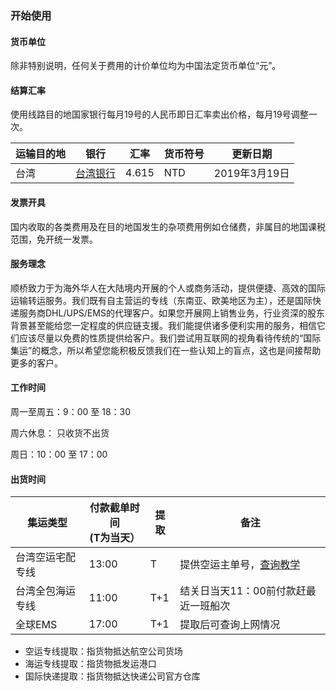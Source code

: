 ### 开始使用

#### 货币单位
除非特别说明，任何关于费用的计价单位均为中国法定货币单位“元”。

#### 结算汇率
使用线路目的地国家银行每月19号的人民币即日汇率卖出价格，每月19号调整一次。

| 运输目的地 | 银行 | 汇率 | 货币符号 | 更新日期 |
| --- | --- | --- | --- | --- |
| 台湾 | [台湾银行](https://rate.bot.com.tw/xrt?Lang=zh-TW) | 4.615 | NTD | 2019年3月19日 |

#### 发票开具
国内收取的各类费用及在目的地国发生的杂项费用例如仓储费，非属目的地国课税范围，免开统一发票。

#### 服务理念
顺桥致力于为海外华人在大陆境内开展的个人或商务活动，提供便捷、高效的国际运输转运服务。我们既有自主营运的专线（东南亚、欧美地区为主），还是国际快递服务商DHL/UPS/EMS的代理客户。如果您开展网上销售业务，行业资深的股东背景甚至能给您一定程度的供应链支援。我们能提供诸多便利实用的服务，相信它们应该尽量以免费的性质提供给客户。我们尝试用互联网的视角看待传统的“国际集运”的概念，所以希望您能积极反馈我们在一些认知上的盲点，这也是间接帮助更多的客户。

#### 工作时间

周一至周五：9：00 至 18：30

周六休息： 只收货不出货

周日：10：00 至 17：00

#### 出货时间

| 集运类型     | 付款截单时间<br>(T为当天） | 提取 | 备注                                                             |
|----------|--------------|------|----------------------------------------------------------------|
| 台湾空运宅配专线 | 13:00        | T    | 提供空运主单号，[查询教学](http://colinnie.pixnet.net/blog/post/280207552) |
| 台湾全包海运专线 | 11:00        | T+1  | 结关日当天11：00前付款赶最近一班船次                                           |
| 全球EMS    | 17:00        | T+1  | 提取后可查询上网情况                                                      |
 
- 空运专线提取：指货物抵达航空公司货场
- 海运专线提取：指货物抵发运港口
- 国际快递提取：指货物抵达快递公司官方仓库



